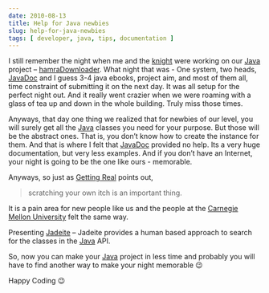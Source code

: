 ```yaml
---
date: 2010-08-13
title: Help for Java newbies
slug: help-for-java-newbies
tags: [ developer, java, tips, documentation ]
---
```




I still remember the night when me and the [knight][1] were working on our [Java][2] project – [hamraDownloader][3]. What night that was - One system, two heads, [JavaDoc][4] and I guess 3-4 java ebooks, project aim, and most of them all, time constraint of submitting it on the next day. It was all setup for the perfect night out. And it really went crazier when we were roaming with a glass of tea up and down in the whole building. Truly miss those times.

Anyways, that day one thing we realized that for newbies of our level, you will surely get all the [Java][2] classes you need for your purpose. But those will be the abstract ones. That is, you don’t know how to create the instance for them. And that is where I felt that [JavaDoc][4] provided no help. Its a very huge documentation, but very less examples. And if you don’t have an Internet, your night is going to be the one like ours - memorable.

Anyways, so just as [Getting Real][5] points out,

> scratching your own itch is an important thing.

It is a pain area for new people like us and the people at the [Carnegie Mellon University][6] felt the same way.

Presenting [Jadeite][7] – Jadeite provides a human based approach to search for the classes in the [Java][2] API.

So, now you can make your [Java][2] project in less time and probably you will have to find another way to make your night memorable 😉

Happy Coding 😉



   [1]: https://github.com/knightsamar
   [2]: https://www.java.com/en/
   [3]: https://github.com/knightsamar/hamraDownloader
   [4]: https://docs.oracle.com/javase/6/docs/
   [5]: https://basecamp.com/gettingreal/02.2-whats-your-problem#scratching-your-own-itch
   [6]: https://www.cmu.edu/
   [7]: http://edelstein.pebbles.cs.cmu.edu/jadeite/
